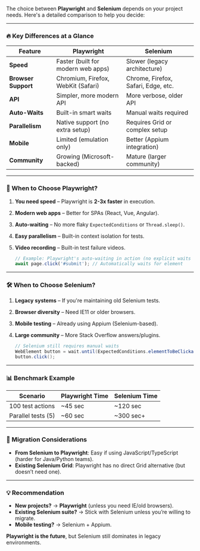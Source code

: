 The choice between **Playwright** and **Selenium** depends on your project needs. Here's a
detailed comparison to help you decide:

---

### **🔥 Key Differences at a Glance**
| Feature          | **Playwright**                          | **Selenium**                          |
|------------------|----------------------------------------|---------------------------------------|
| **Speed**        | Faster (built for modern web apps)     | Slower (legacy architecture)         |
| **Browser Support** | Chromium, Firefox, WebKit (Safari)  | Chrome, Firefox, Safari, Edge, etc.  |
| **API**          | Simpler, more modern API               | More verbose, older API               |
| **Auto-Waits**   | Built-in smart waits                   | Manual waits required                 |
| **Parallelism**  | Native support (no extra setup)       | Requires Grid or complex setup       |
| **Mobile**       | Limited (emulation only)              | Better (Appium integration)          |
| **Community**    | Growing (Microsoft-backed)            | Mature (larger community)            |

---

### **🎯 When to Choose Playwright?**
1. **You need speed** – Playwright is **2-3x faster** in execution.
2. **Modern web apps** – Better for SPAs (React, Vue, Angular).
3. **Auto-waiting** – No more flaky `ExpectedConditions` or `Thread.sleep()`.
4. **Easy parallelism** – Built-in context isolation for tests.
5. **Video recording** – Built-in test failure videos.

   ```javascript
   // Example: Playwright's auto-waiting in action (no explicit waits needed)
   await page.click('#submit'); // Automatically waits for element
   ```

---

### **🛠️ When to Choose Selenium?**
1. **Legacy systems** – If you're maintaining old Selenium tests.
2. **Browser diversity** – Need IE11 or older browsers.
3. **Mobile testing** – Already using Appium (Selenium-based).
4. **Large community** – More Stack Overflow answers/plugins.

   ```java
   // Selenium still requires manual waits
   WebElement button = wait.until(ExpectedConditions.elementToBeClickable(By.id("submit")));
   button.click();
   ```

---

### **📊 Benchmark Example**
| Scenario          | Playwright Time | Selenium Time |
|-------------------|----------------|---------------|
| 100 test actions | ~45 sec         | ~120 sec       |
| Parallel tests (5) | ~60 sec        | ~300 sec+      |

---

### **🚀 Migration Considerations**
- **From Selenium to Playwright**: Easy if using JavaScript/TypeScript (harder for Java/Python teams).
- **Existing Selenium Grid**: Playwright has no direct Grid alternative (but doesn’t need one).

---

### **💡 Recommendation**
- **New projects?** → **Playwright** (unless you need IE/old browsers).
- **Existing Selenium suite?** → Stick with Selenium unless you’re willing to migrate.
- **Mobile testing?** → Selenium + Appium.

**Playwright is the future**, but Selenium still dominates in legacy environments. 


